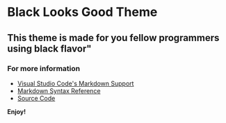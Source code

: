 # Black Looks Good Theme
## This theme is made for you fellow programmers using black flavor"

### For more information
* [Visual Studio Code's Markdown Support](http://code.visualstudio.com/docs/languages/markdown)
* [Markdown Syntax Reference](https://help.github.com/articles/markdown-basics/)
* [Source Code](https://github.com/gjhuerte/black-looks-good-vscode-theme)

**Enjoy!**
